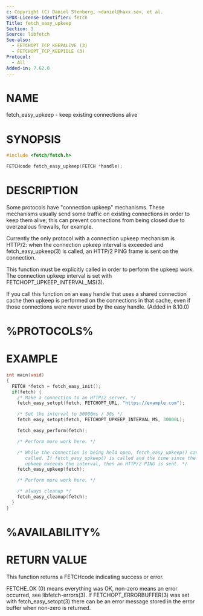```yaml
---
c: Copyright (C) Daniel Stenberg, <daniel@haxx.se>, et al.
SPDX-License-Identifier: fetch
Title: fetch_easy_upkeep
Section: 3
Source: libfetch
See-also:
  - FETCHOPT_TCP_KEEPALIVE (3)
  - FETCHOPT_TCP_KEEPIDLE (3)
Protocol:
  - All
Added-in: 7.62.0
---
```


# NAME

fetch_easy_upkeep - keep existing connections alive

# SYNOPSIS

~~~c
#include <fetch/fetch.h>

FETCHcode fetch_easy_upkeep(FETCH *handle);
~~~

# DESCRIPTION

Some protocols have "connection upkeep" mechanisms. These mechanisms usually
send some traffic on existing connections in order to keep them alive; this
can prevent connections from being closed due to overzealous firewalls, for
example.

Currently the only protocol with a connection upkeep mechanism is HTTP/2: when
the connection upkeep interval is exceeded and fetch_easy_upkeep(3)
is called, an HTTP/2 PING frame is sent on the connection.

This function must be explicitly called in order to perform the upkeep work.
The connection upkeep interval is set with
FETCHOPT_UPKEEP_INTERVAL_MS(3).

If you call this function on an easy handle that uses a shared connection cache
then upkeep is performed on the connections in that cache, even if those
connections were never used by the easy handle. (Added in 8.10.0)

# %PROTOCOLS%

# EXAMPLE

~~~c
int main(void)
{
  FETCH *fetch = fetch_easy_init();
  if(fetch) {
    /* Make a connection to an HTTP/2 server. */
    fetch_easy_setopt(fetch, FETCHOPT_URL, "https://example.com");

    /* Set the interval to 30000ms / 30s */
    fetch_easy_setopt(fetch, FETCHOPT_UPKEEP_INTERVAL_MS, 30000L);

    fetch_easy_perform(fetch);

    /* Perform more work here. */

    /* While the connection is being held open, fetch_easy_upkeep() can be
       called. If fetch_easy_upkeep() is called and the time since the last
       upkeep exceeds the interval, then an HTTP/2 PING is sent. */
    fetch_easy_upkeep(fetch);

    /* Perform more work here. */

    /* always cleanup */
    fetch_easy_cleanup(fetch);
  }
}
~~~

# %AVAILABILITY%

# RETURN VALUE

This function returns a FETCHcode indicating success or error.

FETCHE_OK (0) means everything was OK, non-zero means an error occurred, see
libfetch-errors(3). If FETCHOPT_ERRORBUFFER(3) was set with fetch_easy_setopt(3)
there can be an error message stored in the error buffer when non-zero is
returned.
